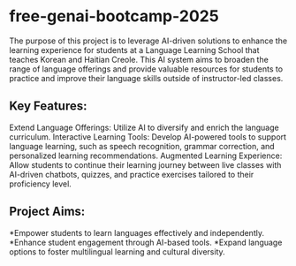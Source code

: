 # free-genai-bootcamp-2025
The purpose of this project is to leverage AI-driven solutions to enhance the learning experience for students at a Language Learning School that teaches Korean and Haitian Creole. This AI system aims to broaden the range of language offerings and provide valuable resources for students to practice and improve their language skills outside of instructor-led classes.

## Key Features:
Extend Language Offerings: Utilize AI to diversify and enrich the language curriculum.
Interactive Learning Tools: Develop AI-powered tools to support language learning, such as speech recognition, grammar correction, and personalized learning recommendations.
Augmented Learning Experience: Allow students to continue their learning journey between live classes with AI-driven chatbots, quizzes, and practice exercises tailored to their proficiency level.

## Project Aims:
*Empower students to learn languages effectively and independently.
*Enhance student engagement through AI-based tools.
*Expand language options to foster multilingual learning and cultural diversity.
